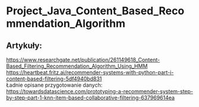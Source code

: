 # Project_Java_Content_Based_Recommendation_Algorithm
## Artykuły:
https://www.researchgate.net/publication/261149618_Content-Based_Filtering_Recommendation_Algorithm_Using_HMM
https://heartbeat.fritz.ai/recommender-systems-with-python-part-i-content-based-filtering-5df4940bd831 \
Ładnie opisane przygotowanie danych:
https://towardsdatascience.com/prototyping-a-recommender-system-step-by-step-part-1-knn-item-based-collaborative-filtering-637969614ea
